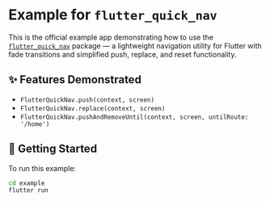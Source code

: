 # Example for `flutter_quick_nav`

This is the official example app demonstrating how to use the [`flutter_quick_nav`](https://pub.dev/packages/flutter_quick_nav) package — a lightweight navigation utility for Flutter with fade transitions and simplified push, replace, and reset functionality.

## ✨ Features Demonstrated

- `FlutterQuickNav.push(context, screen)`
- `FlutterQuickNav.replace(context, screen)`
- `FlutterQuickNav.pushAndRemoveUntil(context, screen, untilRoute: '/home')`

## 🚀 Getting Started

To run this example:

```bash
cd example
flutter run
